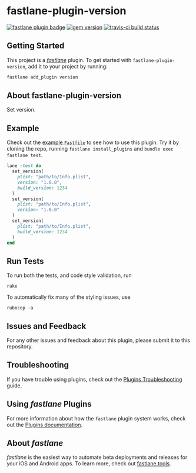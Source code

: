 # fastlane-plugin-version

[![fastlane plugin badge](https://rawcdn.githack.com/fastlane/fastlane/master/fastlane/assets/plugin-badge.svg)](https://rubygems.org/gems/fastlane-plugin-version)
[![gem version](https://img.shields.io/gem/v/fastlane-plugin-version.svg)](https://rubygems.org/gems/fastlane-plugin-version)
[![travis-ci build status](https://travis-ci.com/jasonnam/fastlane-plugin-version.svg?branch=master)](https://travis-ci.com/jasonnam/fastlane-plugin-version)

## Getting Started

This project is a [_fastlane_](https://github.com/fastlane/fastlane) plugin. To get started with `fastlane-plugin-version`, add it to your project by running:

```bash
fastlane add_plugin version
```

## About fastlane-plugin-version

Set version.

## Example

Check out the [example `Fastfile`](fastlane/Fastfile) to see how to use this plugin. Try it by cloning the repo, running `fastlane install_plugins` and `bundle exec fastlane test`.

```ruby
lane :test do
  set_version(
    plist: "path/to/Info.plist",
    version: "1.0.0",
    build_version: 1234
  )
  set_version(
    plist: "path/to/Info.plist",
    version: "1.0.0"
  )
  set_version(
    plist: "path/to/Info.plist",
    build_version: 1234
  )
end
```

## Run Tests

To run both the tests, and code style validation, run

```
rake
```

To automatically fix many of the styling issues, use
```
rubocop -a
```

## Issues and Feedback

For any other issues and feedback about this plugin, please submit it to this repository.

## Troubleshooting

If you have trouble using plugins, check out the [Plugins Troubleshooting](https://docs.fastlane.tools/plugins/plugins-troubleshooting/) guide.

## Using _fastlane_ Plugins

For more information about how the `fastlane` plugin system works, check out the [Plugins documentation](https://docs.fastlane.tools/plugins/create-plugin/).

## About _fastlane_

_fastlane_ is the easiest way to automate beta deployments and releases for your iOS and Android apps. To learn more, check out [fastlane.tools](https://fastlane.tools).
